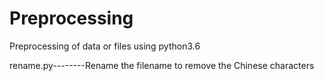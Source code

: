 # Preprocessing
Preprocessing of data or files using python3.6
 
rename.py--------Rename the filename to remove the Chinese characters

